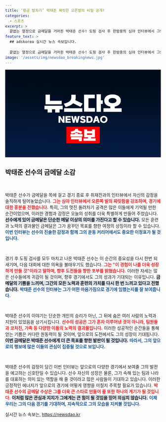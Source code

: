 ```yaml
---
title: ‘황금 발차기’ 박태준 짜릿한 오른발의 비밀 공개!
categories:
  - 스포츠
excerpt: >
  끝없는 열정으로 금메달을 거머쥔 박태준 선수! 도핑 검사 후 한밤중의 심야 인터뷰에서 그의 감동적인 소감을 들어보세요. 감동과 짜릿함이 가득한 현장! 여러분의 클릭을 기다립니다!
feature_text: >
  ## adskorea 실시간 뉴스 속보입니다.

  끝없는 열정으로 금메달을 거머쥔 박태준 선수! 도핑 검사 후 한밤중의 심야 인터뷰에서 그의 감동적인 소감을 들어보세요. 감동과 짜릿함이 가득한 현장! 여러분의 클릭을 기다립니다!
image: '/assets/img/newsdao_breakingnews.jpg'
---
```


<p><img src="/assets/img/newsdao_breakingnews.jpg" alt="adskorea 속보" /></p>

<h2 data-ke-size="size26">박태준 선수의 금메달 소감</h2>

<p data-ke-size="size16">&nbsp;</p>

<p>박태준 선수가 금메달을 목에 걸고 경기 종료 후 취재진과의 인터뷰에서 자신의 감정을 솔직하게 털어놓았습니다. <b><span style="color: #ee2323;">그는 심야 인터뷰에서 오른쪽 발의 짜릿함을 강조하며, 경기에 대한 흥분을 전했습니다.</span></b> 특히, 그의 멋진 돌려차기 공격은 많은 이들에게 기억될 만한 순간이었으며, 이러한 경험과 감정은 오늘의 성취를 더욱 특별하게 만들어 주었습니다. <b><span style="background-color: #21538527;">선수에게 있어 금메달은 단순한 메달 이상의 의미를 가진다고 할 수 있습니다.</span></b> 모든 훈련과 노력의 결과물인 금메달은 그가 꿈꾸던 목표를 향한 여정의 상징이라 할 수 있습니다. <b><span style="color: #1a5490;">이번 인터뷰는 선수의 진솔한 감정과 함께 그의 운동 커리어에서도 중요한 이정표가 될 것입니다.</span></b> </p>

<p data-ke-size="size16">&nbsp;</p>

<p>경기 후 도핑 검사를 모두 마치고 나온 박태준 선수는 이 순간의 중요성을 다시 한번 되새기며, 다음 대회에 대한 의욕을 불태우기도 했습니다. <b><span style="color: #ee2323;">그는 "이 경험이 나를 더욱 성장하게 만들 것"이라고 말하며, 향후 도전들을 향한 포부를 밝혔습니다.</span></b> 이러한 자세는 많은 선수들에게 귀감이 될 것이며, 향후 경기에서도 그의 성과가 기대되는 이유입니다. <b><span style="background-color: #21538527;">금메달의 기쁨을 느끼며, 그간의 모든 노력과 훈련의 가치를 다시 한 번 느끼고 있다고 전했습니다.</span></b> <b><span style="color: #1a5490;">박태준 선수의 인터뷰는 그가 어떤 마음가짐으로 경기에 임했는지를 잘 보여줍니다.</span></b></p>

<p data-ke-size="size16">&nbsp;</p>

<p>박태준 선수의 이야기는 단순한 개인의 승리가 아닌, 그 뒤에 숨은 여러 사람의 노력과 지원이 있었음을 상기시킵니다. <b><span style="color: #ee2323;">선수의 성공은 그가 혼자 이루어낸 것이 아니라, 팀원들과 코치진, 가족 등 다양한 이들의 노력의 결과물입니다.</span></b> 이러한 성공적인 순간들을 통해 얻는 기쁨은 커다란 원동력이 될 것이며, 앞으로의 도전에서도 그의 성장이 기대됩니다. <b><span style="background-color: #21538527;">이번 금메달은 박태준 선수에게 더 큰 목표를 향한 발판이 될 것입니다.</span></b> <b><span style="color: #1a5490;">따라서, 그의 앞으로의 행보에 많은 이들의 관심이 집중될 것으로 보입니다.</span></b></p>

<p data-ke-size="size16">&nbsp;</p>

<p>박태준 선수의 감정이 담긴 이번 인터뷰는 앞으로의 다양한 경기에서 보여줄 그의 발전을 예고하는 신호탄일 수 있습니다. 선수 자신의 성장은 물론, 그가 속해 있는 팀과 나라를 대표하는 의미 있는 역할을 해 줄 것이라고 많은 사람들이 기대하고 있습니다. 이러한 긍정적인 에너지가 앞으로의 경기에 어떻게 영향을 미칠지 주목할 필요가 있습니다. <b><span style="color: #ee2323;">박태준 선수의 금메달 수상은 그를 더욱 큰 스타로 만들어 줄 또한 하나의 계기가 될 것입니다.</span></b> <b><span style="background-color: #21538527;">이처럼 많은 관심과 지지가 그에게는 큰 힘이 될 것임을 믿어 의심치 않습니다.</span></b> <b><span style="color: #1a5490;">이제 우리는 그의 다음 경기를 기대하며, 지속적으로 그의 모습을 지켜볼 것입니다.</span></b></p>
실시간 뉴스 속보는, <a href="https://newsdao.kr" rel="dofollow">https://newsdao.kr</a>


